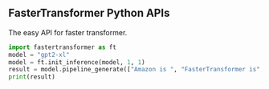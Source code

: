 ## FasterTransformer Python APIs

The easy API for faster transformer.

```python
import fastertransformer as ft
model = "gpt2-xl"
model = ft.init_inference(model, 1, 1)
result = model.pipeline_generate(["Amazon is ", "FasterTransformer is","Deepspeed is"])
print(result)
```

